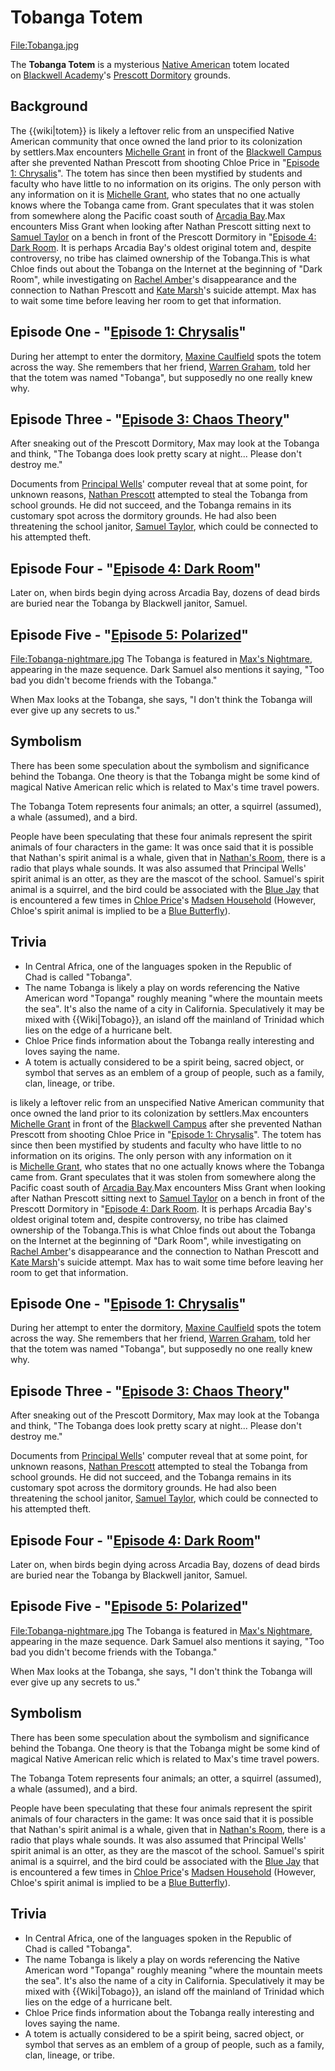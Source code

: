 #  Tobanga Totem 

[File:Tobanga.jpg](thumb.md)

The **Tobanga Totem** is a mysterious [Native American](native_american.md) totem located on [Blackwell Academy](blackwell_academy.md)'s [Prescott Dormitory](prescott_dormitory.md) grounds.

##  Background 
The {{wiki|totem}} is likely a leftover relic from an unspecified Native American community that once owned the land prior to its colonization by settlers.Max encounters [Michelle Grant](miss_grant.md) in front of the [Blackwell Campus](main_building.md) after she prevented Nathan Prescott from shooting Chloe Price in "[Episode 1: Chrysalis](chrysalis.md)". The totem has since then been mystified by students and faculty who have little to no information on its origins. The only person with any information on it is [Michelle Grant](michelle_grant.md), who states that no one actually knows where the Tobanga came from. Grant speculates that it was stolen from somewhere along the Pacific coast south of [Arcadia Bay](arcadia_bay.md).Max encounters Miss Grant when looking after Nathan Prescott sitting next to [Samuel Taylor](samuel.md) on a bench in front of the Prescott Dormitory in "[Episode 4: Dark Room](dark_room.md). It is perhaps Arcadia Bay's oldest original totem and, despite controversy, no tribe has claimed ownership of the Tobanga.This is what Chloe finds out about the Tobanga on the Internet at the beginning of "Dark Room", while investigating on [Rachel Amber](rachel.md)'s disappearance and the connection to Nathan Prescott and [Kate Marsh](kate.md)'s suicide attempt. Max has to wait some time before leaving her room to get that information.

##  Episode One - "[Episode 1: Chrysalis](chrysalis.md)" 
During her attempt to enter the dormitory, [Maxine Caulfield](max_caulfield.md) spots the totem across the way. She remembers that her friend, [Warren Graham](warren_graham.md), told her that the totem was named "Tobanga", but supposedly no one really knew why.

##  Episode Three - "[Episode 3: Chaos Theory](chaos_theory.md)" 
After sneaking out of the Prescott Dormitory, Max may look at the Tobanga and think, "The Tobanga does look pretty scary at night... Please don't destroy me."

Documents from [Principal Wells](principal_wells.md)' computer reveal that at some point, for unknown reasons, [Nathan Prescott](nathan_prescott.md) attempted to steal the Tobanga from school grounds. He did not succeed, and the Tobanga remains in its customary spot across the dormitory grounds. He had also been threatening the school janitor, [Samuel Taylor](samuel.md), which could be connected to his attempted theft.

##  Episode Four - "[Episode 4: Dark Room](dark_room.md)" 
Later on, when birds begin dying across Arcadia Bay, dozens of dead birds are buried near the Tobanga by Blackwell janitor, Samuel.

##  Episode Five - "[Episode 5: Polarized](polarized.md)" 
[File:Tobanga-nightmare.jpg](thumb.md) The Tobanga is featured in [Max's Nightmare](max_s_nightmare.md), appearing in the maze sequence. Dark Samuel also mentions it saying, "Too bad you didn't become friends with the Tobanga."

When Max looks at the Tobanga, she says, "I don't think the Tobanga will ever give up any secrets to us."

##  Symbolism 
There has been some speculation about the symbolism and significance behind the Tobanga. One theory is that the Tobanga might be some kind of magical Native American relic which is related to Max's time travel powers.

The Tobanga Totem represents four animals; an otter, a squirrel (assumed), a whale (assumed), and a bird.

People have been speculating that these four animals represent the spirit animals of four characters in the game: It was once said that it is possible that Nathan's spirit animal is a whale, given that in [Nathan's Room](nathan_s_dormitory_room.md), there is a radio that plays whale sounds. It was also assumed that Principal Wells' spirit animal is an otter, as they are the mascot of the school. Samuel's spirit animal is a squirrel, and the bird could be associated with the [Blue Jay](blue_jay.md) that is encountered a few times in [Chloe Price](chloe_price.md)'s [Madsen Household](house.md) (However, Chloe's spirit animal is implied to be a [Blue Butterfly](blue_butterfly.md)). 

##  Trivia 
* In Central Africa, one of the languages spoken in the Republic of Chad is called "Tobanga".
* The name Tobanga is likely a play on words referencing the Native American word "Topanga" roughly meaning "where the mountain meets the sea". It's also the name of a city in California. Speculatively it may be mixed with {{Wiki|Tobago}}, an island off the mainland of Trinidad which lies on the edge of a hurricane belt.
* Chloe Price finds information about the Tobanga really interesting and loves saying the name.
* A totem is actually considered to be a spirit being, sacred object, or symbol that serves as an emblem of a group of people, such as a family, clan, lineage, or tribe.

 is likely a leftover relic from an unspecified Native American community that once owned the land prior to its colonization by settlers.Max encounters [Michelle Grant](miss_grant.md) in front of the [Blackwell Campus](main_building.md) after she prevented Nathan Prescott from shooting Chloe Price in "[Episode 1: Chrysalis](chrysalis.md)". The totem has since then been mystified by students and faculty who have little to no information on its origins. The only person with any information on it is [Michelle Grant](michelle_grant.md), who states that no one actually knows where the Tobanga came from. Grant speculates that it was stolen from somewhere along the Pacific coast south of [Arcadia Bay](arcadia_bay.md).Max encounters Miss Grant when looking after Nathan Prescott sitting next to [Samuel Taylor](samuel.md) on a bench in front of the Prescott Dormitory in "[Episode 4: Dark Room](dark_room.md). It is perhaps Arcadia Bay's oldest original totem and, despite controversy, no tribe has claimed ownership of the Tobanga.This is what Chloe finds out about the Tobanga on the Internet at the beginning of "Dark Room", while investigating on [Rachel Amber](rachel.md)'s disappearance and the connection to Nathan Prescott and [Kate Marsh](kate.md)'s suicide attempt. Max has to wait some time before leaving her room to get that information.

##  Episode One - "[Episode 1: Chrysalis](chrysalis.md)" 
During her attempt to enter the dormitory, [Maxine Caulfield](max_caulfield.md) spots the totem across the way. She remembers that her friend, [Warren Graham](warren_graham.md), told her that the totem was named "Tobanga", but supposedly no one really knew why.

##  Episode Three - "[Episode 3: Chaos Theory](chaos_theory.md)" 
After sneaking out of the Prescott Dormitory, Max may look at the Tobanga and think, "The Tobanga does look pretty scary at night... Please don't destroy me."

Documents from [Principal Wells](principal_wells.md)' computer reveal that at some point, for unknown reasons, [Nathan Prescott](nathan_prescott.md) attempted to steal the Tobanga from school grounds. He did not succeed, and the Tobanga remains in its customary spot across the dormitory grounds. He had also been threatening the school janitor, [Samuel Taylor](samuel.md), which could be connected to his attempted theft.

##  Episode Four - "[Episode 4: Dark Room](dark_room.md)" 
Later on, when birds begin dying across Arcadia Bay, dozens of dead birds are buried near the Tobanga by Blackwell janitor, Samuel.

##  Episode Five - "[Episode 5: Polarized](polarized.md)" 
[File:Tobanga-nightmare.jpg](thumb.md) The Tobanga is featured in [Max's Nightmare](max_s_nightmare.md), appearing in the maze sequence. Dark Samuel also mentions it saying, "Too bad you didn't become friends with the Tobanga."

When Max looks at the Tobanga, she says, "I don't think the Tobanga will ever give up any secrets to us."

##  Symbolism 
There has been some speculation about the symbolism and significance behind the Tobanga. One theory is that the Tobanga might be some kind of magical Native American relic which is related to Max's time travel powers.

The Tobanga Totem represents four animals; an otter, a squirrel (assumed), a whale (assumed), and a bird.

People have been speculating that these four animals represent the spirit animals of four characters in the game: It was once said that it is possible that Nathan's spirit animal is a whale, given that in [Nathan's Room](nathan_s_dormitory_room.md), there is a radio that plays whale sounds. It was also assumed that Principal Wells' spirit animal is an otter, as they are the mascot of the school. Samuel's spirit animal is a squirrel, and the bird could be associated with the [Blue Jay](blue_jay.md) that is encountered a few times in [Chloe Price](chloe_price.md)'s [Madsen Household](house.md) (However, Chloe's spirit animal is implied to be a [Blue Butterfly](blue_butterfly.md)). 

##  Trivia 
* In Central Africa, one of the languages spoken in the Republic of Chad is called "Tobanga".
* The name Tobanga is likely a play on words referencing the Native American word "Topanga" roughly meaning "where the mountain meets the sea". It's also the name of a city in California. Speculatively it may be mixed with {{Wiki|Tobago}}, an island off the mainland of Trinidad which lies on the edge of a hurricane belt.
* Chloe Price finds information about the Tobanga really interesting and loves saying the name.
* A totem is actually considered to be a spirit being, sacred object, or symbol that serves as an emblem of a group of people, such as a family, clan, lineage, or tribe.

